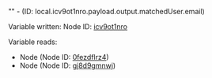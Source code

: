"" - (ID: local.icv9ot1nro.payload.output.matchedUser.email)

Variable written:
Node ID: [icv9ot1nro](../nodes/icv9ot1nro.md)

Variable reads:
* Node (Node ID: [0fezdflrz4](../nodes/0fezdflrz4.md))
* Node (Node ID: [gj8d9gmnwj](../nodes/gj8d9gmnwj.md))
